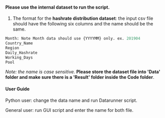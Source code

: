 #### Please use the internal dataset to run the script.

1. The format for the **hashrate distribution dataset**: the input csv file should have the following six columns and the name should be the same.


```python
Month: Note Month data should use {YYYYMM} only. ex. 201904 
Country_Name
Region
Daily_Hashrate
Working_Days
Pool
```

*Note: the name is case sensitive.* **Please store the dataset file into 'Data' folder and make sure there is a 'Result' folder inside the Code folder**.

#### User Guide

Python user: change the data name and run Datarunner script. 

General user: run GUI script and enter the name for both file. 